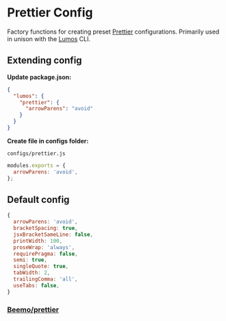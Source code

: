 # Prettier Config

Factory functions for creating preset [Prettier](https://prettier.io/) configurations. Primarily
used in unison with the [Lumos](https://www.npmjs.com/package/@oriflame/lumos) CLI.

## Extending config

**Update package.json:**

```json
{
  "lumos": {
    "prettier": {
      "arrowParens": "avoid"
    }
  }
}
```

**Create file in configs folder:**

`configs/prettier.js`

```js
modules.exports = {
  arrowParens: 'avoid',
};
```

## Default config

```js
{
  arrowParens: 'avoid',
  bracketSpacing: true,
  jsxBracketSameLine: false,
  printWidth: 100,
  proseWrap: 'always',
  requirePragma: false,
  semi: true,
  singleQuote: true,
  tabWidth: 2,
  trailingComma: 'all',
  useTabs: false,
}
```

### [Beemo/prettier](https://milesj.gitbook.io/beemo/driver/prettier)
